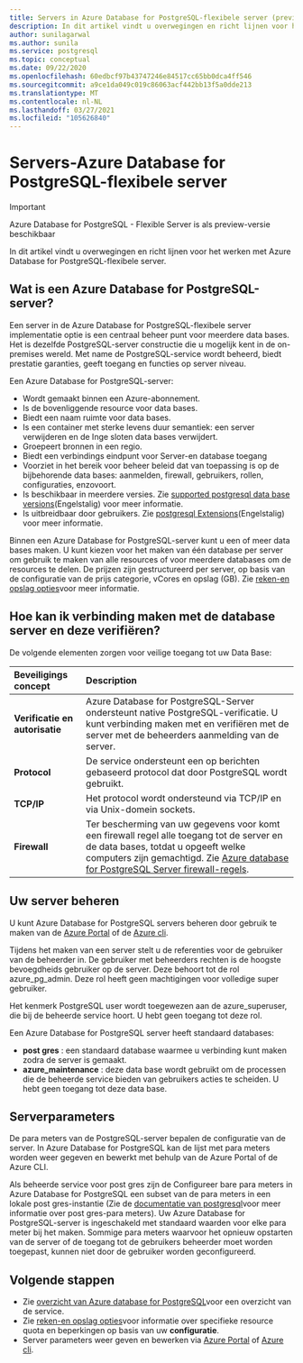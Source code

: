 ```yaml
---
title: Servers in Azure Database for PostgreSQL-flexibele server (preview-versie)
description: In dit artikel vindt u overwegingen en richt lijnen voor het configureren en beheren van Azure Database for PostgreSQL-flexibele server.
author: sunilagarwal
ms.author: sunila
ms.service: postgresql
ms.topic: conceptual
ms.date: 09/22/2020
ms.openlocfilehash: 60edbcf97b43747246e84517cc65bb0dca4ff546
ms.sourcegitcommit: a9ce1da049c019c86063acf442bb13f5a0dde213
ms.translationtype: MT
ms.contentlocale: nl-NL
ms.lasthandoff: 03/27/2021
ms.locfileid: "105626840"
---
```

# <a name="servers---azure-database-for-postgresql---flexible-server"></a>Servers-Azure Database for PostgreSQL-flexibele server

> [!IMPORTANT]
> Azure Database for PostgreSQL - Flexible Server is als preview-versie beschikbaar

In dit artikel vindt u overwegingen en richt lijnen voor het werken met Azure Database for PostgreSQL-flexibele server.

## <a name="what-is-an-azure-database-for-postgresql-server"></a>Wat is een Azure Database for PostgreSQL-server?

Een server in de Azure Database for PostgreSQL-flexibele server implementatie optie is een centraal beheer punt voor meerdere data bases. Het is dezelfde PostgreSQL-server constructie die u mogelijk kent in de on-premises wereld. Met name de PostgreSQL-service wordt beheerd, biedt prestatie garanties, geeft toegang en functies op server niveau.

Een Azure Database for PostgreSQL-server:

- Wordt gemaakt binnen een Azure-abonnement.
- Is de bovenliggende resource voor data bases.
- Biedt een naam ruimte voor data bases.
- Is een container met sterke levens duur semantiek: een server verwijderen en de Inge sloten data bases verwijdert.
- Groepeert bronnen in een regio.
- Biedt een verbindings eindpunt voor Server-en database toegang
- Voorziet in het bereik voor beheer beleid dat van toepassing is op de bijbehorende data bases: aanmelden, firewall, gebruikers, rollen, configuraties, enzovoort.
- Is beschikbaar in meerdere versies. Zie [supported postgresql data base versions](concepts-supported-versions.md)(Engelstalig) voor meer informatie.
- Is uitbreidbaar door gebruikers. Zie [postgresql Extensions](concepts-extensions.md)(Engelstalig) voor meer informatie.

Binnen een Azure Database for PostgreSQL-server kunt u een of meer data bases maken. U kunt kiezen voor het maken van één database per server om gebruik te maken van alle resources of voor meerdere databases om de resources te delen. De prijzen zijn gestructureerd per server, op basis van de configuratie van de prijs categorie, vCores en opslag (GB). Zie [reken-en opslag opties](concepts-compute-storage.md)voor meer informatie.

## <a name="how-do-i-connect-and-authenticate-to-the-database-server"></a>Hoe kan ik verbinding maken met de database server en deze verifiëren?

De volgende elementen zorgen voor veilige toegang tot uw Data Base:

| Beveiligings concept | Description |
| :-- | :-- |
| **Verificatie en autorisatie** | Azure Database for PostgreSQL-Server ondersteunt native PostgreSQL-verificatie. U kunt verbinding maken met en verifiëren met de server met de beheerders aanmelding van de server. |
| **Protocol** | De service ondersteunt een op berichten gebaseerd protocol dat door PostgreSQL wordt gebruikt. |
| **TCP/IP** | Het protocol wordt ondersteund via TCP/IP en via Unix-domein sockets. |
| **Firewall** | Ter bescherming van uw gegevens voor komt een firewall regel alle toegang tot de server en de data bases, totdat u opgeeft welke computers zijn gemachtigd. Zie [Azure database for PostgreSQL Server firewall-regels](how-to-manage-firewall-portal.md). |

## <a name="managing-your-server"></a>Uw server beheren

U kunt Azure Database for PostgreSQL servers beheren door gebruik te maken van de [Azure Portal](https://portal.azure.com) of de [Azure cli](/cli/azure/postgres).

Tijdens het maken van een server stelt u de referenties voor de gebruiker van de beheerder in. De gebruiker met beheerders rechten is de hoogste bevoegdheids gebruiker op de server. Deze behoort tot de rol azure_pg_admin. Deze rol heeft geen machtigingen voor volledige super gebruiker. 

Het kenmerk PostgreSQL user wordt toegewezen aan de azure_superuser, die bij de beheerde service hoort. U hebt geen toegang tot deze rol.

Een Azure Database for PostgreSQL server heeft standaard databases: 

- **post gres** : een standaard database waarmee u verbinding kunt maken zodra de server is gemaakt.
- **azure_maintenance** : deze data base wordt gebruikt om de processen die de beheerde service bieden van gebruikers acties te scheiden. U hebt geen toegang tot deze data base.

## <a name="server-parameters"></a>Serverparameters

De para meters van de PostgreSQL-server bepalen de configuratie van de server. In Azure Database for PostgreSQL kan de lijst met para meters worden weer gegeven en bewerkt met behulp van de Azure Portal of de Azure CLI.

Als beheerde service voor post gres zijn de Configureer bare para meters in Azure Database for PostgreSQL een subset van de para meters in een lokale post gres-instantie (Zie de [documentatie van postgresql](https://www.postgresql.org/docs/12/static/runtime-config.html)voor meer informatie over post gres-para meters). Uw Azure Database for PostgreSQL-server is ingeschakeld met standaard waarden voor elke para meter bij het maken. Sommige para meters waarvoor het opnieuw opstarten van de server of de toegang tot de gebruikers beheerder moet worden toegepast, kunnen niet door de gebruiker worden geconfigureerd.

## <a name="next-steps"></a>Volgende stappen

- Zie [overzicht van Azure database for PostgreSQL](overview.md)voor een overzicht van de service.
- Zie [reken-en opslag opties](concepts-compute-storage.md)voor informatie over specifieke resource quota en beperkingen op basis van uw **configuratie**.
- Server parameters weer geven en bewerken via [Azure Portal](howto-configure-server-parameters-using-portal.md) of [Azure cli](howto-configure-server-parameters-using-cli.md).
